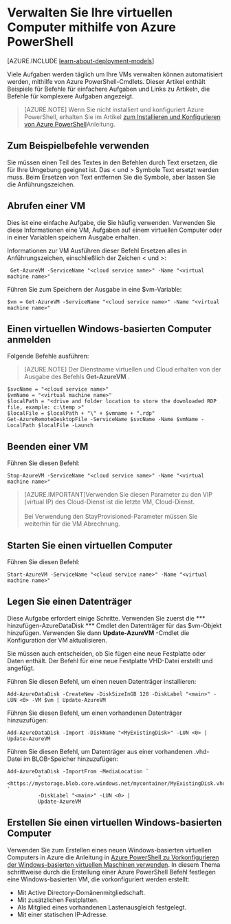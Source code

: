 <properties
   pageTitle="Verwalten Sie Ihre virtuellen Computer mithilfe von Azure PowerShell | Microsoft Azure"
   description="Enthält Befehle zum Automatisieren von Aufgaben bei der Verwaltung Ihrer virtuellen Maschinen."
   services="virtual-machines-windows"
   documentationCenter="windows"
   authors="singhkays"
   manager="timlt"
   editor=""
   tags="azure-service-management"/>

   <tags
   ms.service="virtual-machines-windows"
   ms.devlang="na"
   ms.topic="article"
   ms.tgt_pltfrm="vm-windows"
   ms.workload="infrastructure-services"
   ms.date="10/12/2016"
   ms.author="kasing"/>

# <a name="manage-your-virtual-machines-by-using-azure-powershell"></a>Verwalten Sie Ihre virtuellen Computer mithilfe von Azure PowerShell

[AZURE.INCLUDE [learn-about-deployment-models](../../includes/learn-about-deployment-models-classic-include.md)]


Viele Aufgaben werden täglich um Ihre VMs verwalten können automatisiert werden, mithilfe von Azure PowerShell-Cmdlets. Dieser Artikel enthält Beispiele für Befehle für einfachere Aufgaben und Links zu Artikeln, die Befehle für komplexere Aufgaben angezeigt.

>[AZURE.NOTE] Wenn Sie nicht installiert und konfiguriert Azure PowerShell, erhalten Sie im Artikel [zum Installieren und Konfigurieren von Azure PowerShell](../powershell-install-configure.md)Anleitung.

## <a name="how-to-use-the-example-commands"></a>Zum Beispielbefehle verwenden
Sie müssen einen Teil des Textes in den Befehlen durch Text ersetzen, die für Ihre Umgebung geeignet ist. Das < und > Symbole Text ersetzt werden muss. Beim Ersetzen von Text entfernen Sie die Symbole, aber lassen Sie die Anführungszeichen.

## <a name="get-a-vm"></a>Abrufen einer VM
Dies ist eine einfache Aufgabe, die Sie häufig verwenden. Verwenden Sie diese Informationen eine VM, Aufgaben auf einem virtuellen Computer oder in einer Variablen speichern Ausgabe erhalten.

Informationen zur VM Ausführen dieser Befehl Ersetzen alles in Anführungszeichen, einschließlich der Zeichen < und >:

     Get-AzureVM -ServiceName "<cloud service name>" -Name "<virtual machine name>"

Führen Sie zum Speichern der Ausgabe in eine $vm-Variable:

    $vm = Get-AzureVM -ServiceName "<cloud service name>" -Name "<virtual machine name>"

## <a name="log-on-to-a-windows-based-vm"></a>Einen virtuellen Windows-basierten Computer anmelden

Folgende Befehle ausführen:

>[AZURE.NOTE] Der Dienstname virtuellen und Cloud erhalten von der Ausgabe des Befehls **Get-AzureVM** .
>
    $svcName = "<cloud service name>"
    $vmName = "<virtual machine name>"
    $localPath = "<drive and folder location to store the downloaded RDP file, example: c:\temp >"
    $localFile = $localPath + "\" + $vmname + ".rdp"
    Get-AzureRemoteDesktopFile -ServiceName $svcName -Name $vmName -LocalPath $localFile -Launch

## <a name="stop-a-vm"></a>Beenden einer VM

Führen Sie diesen Befehl:

    Stop-AzureVM -ServiceName "<cloud service name>" -Name "<virtual machine name>"

>[AZURE.IMPORTANT]Verwenden Sie diesen Parameter zu den VIP (virtual IP) des Cloud-Dienst ist die letzte VM, Cloud-Dienst. <br><br> Bei Verwendung den StayProvisioned-Parameter müssen Sie weiterhin für die VM Abrechnung.

## <a name="start-a-vm"></a>Starten Sie einen virtuellen Computer

Führen Sie diesen Befehl:

    Start-AzureVM -ServiceName "<cloud service name>" -Name "<virtual machine name>"

## <a name="attach-a-data-disk"></a>Legen Sie einen Datenträger
Diese Aufgabe erfordert einige Schritte. Verwenden Sie zuerst die *** hinzufügen-AzureDataDisk *** Cmdlet den Datenträger für das $vm-Objekt hinzufügen. Verwenden Sie dann **Update-AzureVM** -Cmdlet die Konfiguration der VM aktualisieren.

Sie müssen auch entscheiden, ob Sie fügen eine neue Festplatte oder Daten enthält. Der Befehl für eine neue Festplatte VHD-Datei erstellt und angefügt.

Führen Sie diesen Befehl, um einen neuen Datenträger installieren:

    Add-AzureDataDisk -CreateNew -DiskSizeInGB 128 -DiskLabel "<main>" -LUN <0> -VM $vm | Update-AzureVM

Führen Sie diesen Befehl, um einen vorhandenen Datenträger hinzuzufügen:

    Add-AzureDataDisk -Import -DiskName "<MyExistingDisk>" -LUN <0> | Update-AzureVM

Führen Sie diesen Befehl, um Datenträger aus einer vorhandenen .vhd-Datei im BLOB-Speicher hinzuzufügen:

    Add-AzureDataDisk -ImportFrom -MediaLocation `
              "<https://mystorage.blob.core.windows.net/mycontainer/MyExistingDisk.vhd>" `
              -DiskLabel "<main>" -LUN <0> |
              Update-AzureVM

## <a name="create-a-windows-based-vm"></a>Erstellen Sie einen virtuellen Windows-basierten Computer

Verwenden Sie zum Erstellen eines neuen Windows-basierten virtuellen Computers in Azure die Anleitung in [Azure PowerShell zu Vorkonfigurieren der Windows-basierten virtuellen Maschinen verwenden](virtual-machines-windows-classic-create-powershell.md). In diesem Thema schrittweise durch die Erstellung einer Azure PowerShell Befehl festlegen eine Windows-basierten VM, die vorkonfiguriert werden erstellt:

- Mit Active Directory-Domänenmitgliedschaft.
- Mit zusätzlichen Festplatten.
- Als Mitglied eines vorhandenen Lastenausgleich festgelegt.
- Mit einer statischen IP-Adresse.
